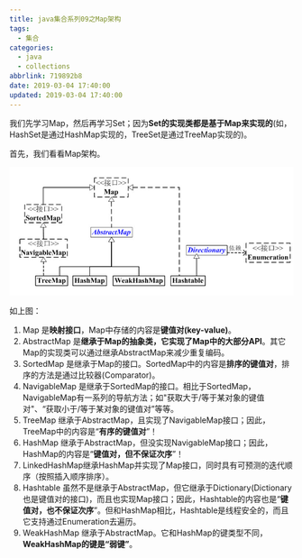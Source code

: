 ```yaml
---
title: java集合系列09之Map架构
tags:
  - 集合
categories:
  - java
  - collections
abbrlink: 719892b8
date: 2019-03-04 17:40:00
updated: 2019-03-04 17:40:00
---
```

我们先学习Map，然后再学习Set；因为**Set的实现类都是基于Map来实现的**(如，HashSet是通过HashMap实现的，TreeSet是通过TreeMap实现的)。

首先，我们看看Map架构。

![架构图](https://raw.githubusercontent.com/fengxiu/img/master/pasted-161.png)

如上图：

<!-- more -->

1. Map 是**映射接口**，Map中存储的内容是**键值对(key-value)**。
2. AbstractMap 是**继承于Map的抽象类，它实现了Map中的大部分API**。其它Map的实现类可以通过继承AbstractMap来减少重复编码。
3. SortedMap 是继承于Map的接口。SortedMap中的内容是**排序的键值对**，排序的方法是通过比较器(Comparator)。
4. NavigableMap 是继承于SortedMap的接口。相比于SortedMap，NavigableMap有一系列的导航方法；如"获取大于/等于某对象的键值对"、“获取小于/等于某对象的键值对”等等。 
5. TreeMap 继承于AbstractMap，且实现了NavigableMap接口；因此，TreeMap中的内容是“**有序的键值对**”！
6. HashMap 继承于AbstractMap，但没实现NavigableMap接口；因此，HashMap的内容是“**键值对，但不保证次序**”！
7. LinkedHashMap继承HashMap并实现了Map接口，同时具有可预测的迭代顺序（按照插入顺序排序）。
8. Hashtable 虽然不是继承于AbstractMap，但它继承于Dictionary(Dictionary也是键值对的接口)，而且也实现Map接口；因此，Hashtable的内容也是“**键值对，也不保证次序**”。但和HashMap相比，Hashtable是线程安全的，而且它支持通过Enumeration去遍历。
9. WeakHashMap 继承于AbstractMap。它和HashMap的键类型不同，**WeakHashMap的键是“弱键”**。
